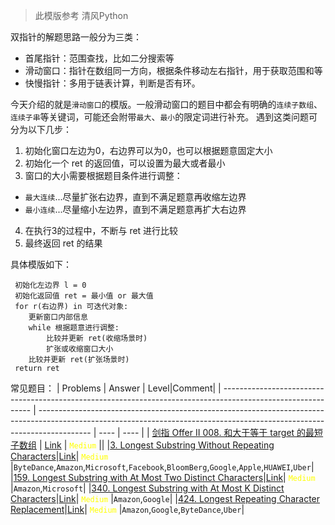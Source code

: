> 此模版参考 清风Python 

双指针的解题思路一般分为三类：
- 首尾指针：范围查找，比如二分搜索等
- 滑动窗口：指针在数组同一方向，根据条件移动左右指针，用于获取范围和等
- 快慢指针：多用于链表计算，判断是否有环。

今天介绍的就是`滑动窗口`的模版。一般滑动窗口的题目中都会有明确的`连续子数组`、`连续子串`等关键词，可能还会附带`最大`、`最小`的限定词进行补充。
遇到这类问题可分为以下几步：
1. 初始化窗口左边为0，右边界可以为0，也可以根据题意固定大小
2. 初始化一个 ret 的返回值，可以设置为最大或者最小
3. 窗口的大小需要根据题目条件进行调整：
- `最大连续`...尽量扩张右边界，直到不满足题意再收缩左边界
- `最小连续`...尽量缩小左边界，直到不满足题意再扩大右边界
4. 在执行3的过程中，不断与 ret 进行比较
5. 最终返回 ret 的结果

具体模版如下：
```
 初始化左边界 l = 0
 初始化返回值 ret = 最小值 or 最大值
 for r(右边界) in 可迭代对象:
    更新窗口内部信息
    while 根据题意进行调整:
        比较并更新 ret(收缩场景时)
        扩张或收缩窗口大小
    比较并更新 ret(扩张场景时)
 return ret
```

常见题目：
| Problems                                                                                                     | Answer                                                                                                                                                                    | Level|Comment|
| ------------------------------------------------------------------------------------------------------------ | ------------------------------------------------------------------------------------------------------------------------------------------------------------------------- | ---- | ---- |
| [剑指 Offer II 008. 和大于等于 target 的最短子数组](https://leetcode.cn/problems/2VG8Kg/) | [Link](https://github.com/YU-Anthony/Leetcode_tutorial/blob/main/CodingIntervies/CodingInterviews%20008.%20%E5%92%8C%E5%A4%A7%E4%BA%8E%E7%AD%89%E4%BA%8E%20target%20%E7%9A%84%E6%9C%80%E7%9F%AD%E5%AD%90%E6%95%B0%E7%BB%84.md) | <font color=yellow> `Medium` </font>||
|[3. Longest Substring Without Repeating Characters](https://leetcode.com/problems/longest-substring-without-repeating-characters/)|[Link](https://github.com/YU-Anthony/Leetcode_tutorial/blob/main/files/problems1_500/3.%20Longest%20Substring%20Without%20Repeating%20Characters.md)| <font color=yellow> `Medium` </font>|`ByteDance`,`Amazon`,`Microsoft`,`Facebook`,`BloomBerg`,`Google`,`Apple`,`HUAWEI`,`Uber`|
|[159. Longest Substring with At Most Two Distinct Characters](https://leetcode.cn/problems/longest-substring-with-at-most-two-distinct-characters/)|[Link](https://github.com/YU-Anthony/Leetcode_tutorial/blob/main/files/problems1_500/159.%20Longest%20Substring%20with%20At%20Most%20Two%20Distinct%20Characters.md)| <font color=yellow> `Medium` </font>|`Amazon`,`Microsoft`|
|[340. Longest Substring with At Most K Distinct Characters](https://leetcode.cn/problems/longest-substring-with-at-most-k-distinct-characters/)|[Link](https://github.com/YU-Anthony/Leetcode_tutorial/blob/main/files/problems1_500/340.%20Longest%20Substring%20with%20At%20Most%20K%20Distinct%20Characters.md)| <font color=yellow> `Medium` </font>|`Amazon`,`Google`|
|[424. Longest Repeating Character Replacement](https://leetcode.com/problems/longest-repeating-character-replacement/)|[Link](https://github.com/YU-Anthony/Leetcode_tutorial/blob/main/files/problems1_500/424.%20Longest%20Repeating%20Character%20Replacement.md)| <font color=yellow> `Medium` </font>|`Amazon`,`Google`,`ByteDance`,`Uber`|

